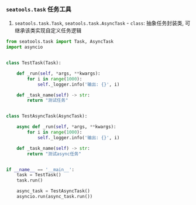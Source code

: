 ### `seatools.task` 任务工具
1. `seatools.task.Task`, `seatools.task.AsyncTask` - `class`: 抽象任务封装类, 可继承该类实现自定义任务逻辑

```python
from seatools.task import Task, AsyncTask
import asyncio


class TestTask(Task):

    def _run(self, *args, **kwargs):
        for i in range(1000):
            self._logger.info('输出: {}', i)

    def _task_name(self) -> str:
        return "测试任务"


class TestAsyncTask(AsyncTask):

    async def _run(self, *args, **kwargs):
        for i in range(1000):
            self._logger.info('输出: {}', i)

    def _task_name(self) -> str:
        return "测试async任务"


if __name__ == '__main__':
    task = TestTask()
    task.run()

    async_task = TestAsyncTask()
    asyncio.run(async_task.run())

```
